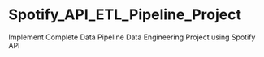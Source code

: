 # Spotify_API_ETL_Pipeline_Project
Implement Complete Data Pipeline Data Engineering Project using Spotify API
